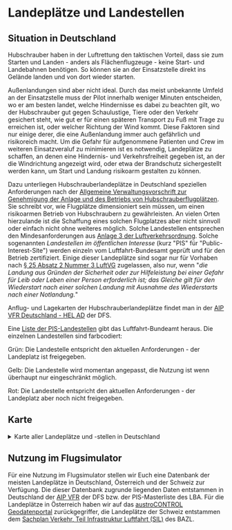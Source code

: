 # Landeplätze und Landestellen

## Situation in Deutschland

Hubschrauber haben in der Luftrettung den taktischen Vorteil, dass sie zum Starten und Landen - anders als Flächenflugzeuge - keine Start- und Landebahnen benötigen. So können sie an der Einsatzstelle direkt ins Gelände landen und von dort wieder starten.

Außenlandungen sind aber nicht ideal. Durch das meist unbekannte Umfeld an der Einsatzstelle muss der Pilot innerhalb weniger Minuten entscheiden, wo er am besten landet, welche Hindernisse es dabei zu beachten gilt, wo der Hubschrauber gut gegen Schaulustige, Tiere oder den Verkehr gesichert steht, wie gut er für einen späteren Transport zu Fuß mit Trage zu erreichen ist, oder welcher Richtung der Wind kommt. Diese Faktoren sind nur einige derer, die eine Außenlandung immer auch gefährlich und risikoreich macht.
Um die Gefahr für aufgenommene Patienten und Crew im weiteren Einsatzveraluf zu minimieren ist es notwendig, Landeplätze zu schaffen, an denen eine Hindernis- und Verkehrsfreiheit gegeben ist, an der die Windrichtung angezeigt wird, oder etwa der Brandschutz sichergestellt werden kann, um Start und Landung risikoarm gestalten zu können.

Dazu unterliegen Hubschrauberlandeplätze in Deutschland speziellen Anforderungen nach der [Allgemeine Verwaltungsvorschrift
zur Genehmigung der Anlage und des Betriebs
von Hubschrauberflugplätzen](https://www.verwaltungsvorschriften-im-internet.de/bsvwvbund_19122005_LR116116413.htm). Sie schreibt vor, wie Flugplätze dimensioniert sein müssen, um einen risikoarmen Betrieb von Hubschraubern zu gewährleisten.
An vielen Orten hierzulande ist die Schaffung eines solchen Flugplatzes aber nicht sinnvoll oder einfach nicht ohne weiteres möglich. Solche Landestellen entsprechen den Mindesanforderungen aus [Anlage 3 der Luftverkehrsordnung](https://www.gesetze-im-internet.de/luftvo_2015/anlage_3.html). Solche sogenannten _Landestellen im öffentlichen Interesse_ (kurz "PIS" für "Public-Interest-Site") werden einzeln vom Luftfahrt-Bundesamt geprüft und für den Betrieb zertifiziert. Einige dieser Landeplätze sind sogar nur für Vorhaben nach [§ 25 Absatz 2 Nummer 3 LuftVG](https://www.gesetze-im-internet.de/luftvg/__25.html) zugelassen, also nur, wenn "_die Landung aus Gründen der Sicherheit oder zur Hilfeleistung bei einer Gefahr für Leib oder Leben einer Person erforderlich ist; das Gleiche gilt für den Wiederstart nach einer solchen Landung mit Ausnahme des Wiederstarts nach einer Notlandung._"

Anflug- und Lagekarten der Hubschrauberlandeplätze findet man in der [AIP VFR Deutschland - HEL AD](https://aip.dfs.de/BasicVFR/2024SEP19/chapter/d0831405b85a4bd1c47592b2e60f2a43.html) der DFS.

Eine [Liste der PIS-Landestellen](https://www.lba.de/SharedDocs/Downloads/DE/B/B2_Flugbetrieb/PIS/PIS_Masterliste.pdf?__blob=publicationFile&v=18) gibt das Luftfahrt-Bundeamt heraus.
Die einzelnen Landestellen sind farbcodiert:

Grün: Die Landestelle entspricht den aktuellen Anforderungen - der Landeplatz ist freigegeben.

Gelb: Die Landestelle wird momentan angepasst, die Nutzung ist wenn überhaupt nur eingeschränkt möglich.

Rot: Die Landestelle entspricht den aktuellen Anforderungen - der Landeplatz aber noch nicht freigegeben.

## Karte

<details>
    <summary>Karte aller Landeplätze und -stellen in Deutschland</summary>

<iframe src="https://www.google.com/maps/d/embed?mid=13kR56v4fHbzfOSVXG1WrH25yEk-w2MU&ehbc=2E312F" width="100%" height="800"></iframe>
</details>

## Nutzung im Flugsimulator

Für eine Nutzung im Flugsimulator stellen wir Euch eine Datenbank der meisten Landeplätze in Deutschland, Österreich und der Schweiz zur Verfügung.
Die dieser Datenbank zugrunde liegenden Daten entstammen in Deutschland der [AIP VFR](https://aip.dfs.de/BasicVFR) der DFS bzw. der PIS-Masterliste des LBA.
Für die Landeplätze in Österreich haben wir auf das [austroCONTROL Geodatenportal](https://www.austrocontrol.at/piloten/vor_dem_flug/aim_services/geodatenportal) zurückgegriffer,
die Landeplätze der Schweiz entstammen dem [Sachplan Verkehr, Teil Infrastruktur Luftfahrt (SIL)](https://inspire-geoportal.ec.europa.eu/srv/api/records/ae5fa63c-c153-496a-b8a6-c896126398b1?language=ger) des BAZL.
